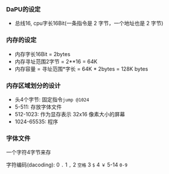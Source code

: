 
### DaPU的设定

* 总线16, cpu字长16Bit(一条指令是 2 字节，一个地址也是 2 字节)

### 内存的设定

* 内存字长16Bit = 2bytes
* 内存寻址范围2字节 = 2**16 = 64K
* 内存容量 = 寻址范围*字长 = 64K * 2bytes = 128K bytes

### 内存区域划分的设计

* 头4个字节: 固定指令`jump @1024`
* 5-511: 存放字体文件
* 512-1023: 作为显存表示 32x16 像素大小的屏幕
* 1024-65535: 程序




### 字体文件

一个字符4字节来存

字符编码(dacoding):
0      `.`
1      `,`
2      `空格`
3      `$`
4      `￥`
5-14    `0-9`




